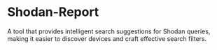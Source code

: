# Shodan-Report
A tool that provides intelligent search suggestions for Shodan queries, making it easier to discover devices and craft effective search filters.
